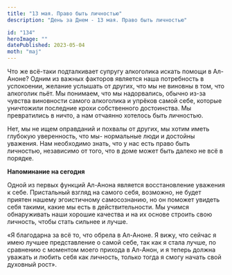 ```yaml
---
title: "13 мая. Право быть личностью"
description: "День за Днем - 13 мая. Право быть личностью"

id: "134"
heroImage: ""
datePublished: 2023-05-04
moth: "maj"
---
```


Что же всё-таки подталкивает супругу алкоголика искать помощи в Ал-Аноне?
Одним из важных факторов является наша потребность в успокоении, желание
услышать от других, что мы не виновны в том, что алкоголик пьёт. Мы понимаем,
что мы надорвались, обычно из-за чувства виновности самого алкоголика и
упрёков самой себе, которые уничтожили последние крохи собственного
достоинства. Мы превратились в ничто, а нам отчаянно хотелось быть личностью.

Нет, мы не ищем оправданий и похвалы от других, мы хотим иметь глубокую
уверенность, что мы- нормальные люди и достойны уважения. Нам необходимо
знать, что у нас есть право быть личностью, независимо от того, что в доме
может быть далеко не всё в порядке.

**Напоминание на сегодня**

Одной из первых функций Ал-Анона является восстановление уважения к себе.
Пристальный взгляд на самого себя, возможно, не будет приятен нашему
эгоистичному самосознанию, но он поможет увидеть себя такими, какие мы есть в
действительности. Мы учимся обнаруживать наши хорошие качества и на их основе
строить свою личность, чтобы стать сильнее и лучше.

«Я благодарна за всё то, что обрела в Ал-Аноне. Я вижу, что сейчас я имею
лучшее представление о самой себе, так как я стала лучше, по сравнению с
моментом моего прихода в Ал-Анон, и я теперь должна уважать и любить себя как
личность, только тогда я смогу начать свой духовный рост».
